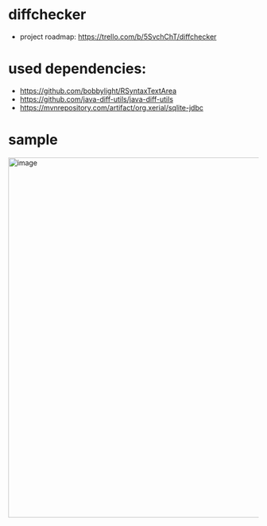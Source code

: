 # diffchecker
- project roadmap: https://trello.com/b/5SvchChT/diffchecker

# used dependencies: 
- https://github.com/bobbylight/RSyntaxTextArea
- https://github.com/java-diff-utils/java-diff-utils
- https://mvnrepository.com/artifact/org.xerial/sqlite-jdbc

# sample
<img width="1086" height="725" alt="image" src="https://github.com/user-attachments/assets/bc395c8a-c2f8-46df-b27c-0bb115b5ef52" />


